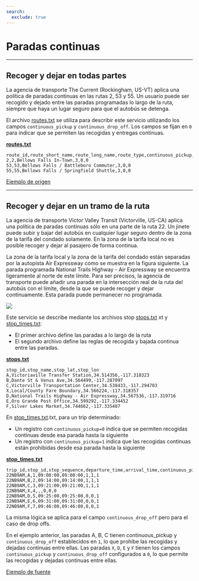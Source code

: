 ```yaml
---
search:
  exclude: true
---
```


# Paradas continuas

<hr/>

## Recoger y dejar en todas partes

La agencia de transporte The Current (Rockingham, US-VT) aplica una política de paradas continuas en las rutas 2, 53 y 55. Un usuario puede ser recogido y dejado entre las paradas programadas lo largo de la ruta, siempre que haya un lugar seguro para que el autobús se detenga.

El archivo [routes.txt](../../reference/#routestxt) se utiliza para describir este servicio utilizando los campos `continuous_pickup` y `continuous_drop_off`. Los campos se fijan en `0` para indicar que se permiten las recogidas y entregas continuas.

[**routes.txt**](../../reference/#routestxt)

    route_id,route_short_name,route_long_name,route_type,continuous_pickup,continuous_drop_off
    2,2,Bellows Falls In-Town,3,0,0
    53,53,Bellows Falls / Battleboro Commuter,3,0,0
    55,55,Bellows Falls / Springfield Shuttle,3,0,0

[Ejemplo de origen](https://crtransit.org/bus-schedules/)

<hr/>

## Recoger y dejar en un tramo de la ruta

La agencia de transporte Victor Valley Transit (Victorville, US-CA) aplica una política de paradas continuas sólo en una parte de la ruta 22. Un jinete puede subir y bajar del autobús en cualquier lugar seguro dentro de la zona de la tarifa del condado solamente. En la zona de la tarifa local no es posible recoger y dejar al pasajero de forma continua.

La zona de la tarifa local y la zona de la tarifa del condado están separadas por la autopista Air Expressway como se muestra en la figura siguiente. La parada programada National Trails Highway - Air Expressway se encuentra ligeramente al norte de este límite. Para ser precisos, la agencia de transporte puede añadir una parada en la intersección real de la ruta del autobús con el límite, desde la que se puede recoger y dejar continuamente. Esta parada puede permanecer no programada.

![](../../assets/victor-valley-transit.svg)

Este servicio se describe mediante los archivos stop [stops.txt](../../reference/#stopstxt) xt y [stop_times.txt](../../reference/#stoptimestxt):

- El primer archivo define las paradas a lo largo de la ruta
- El segundo archivo define las reglas de recogida y bajada continua entre las paradas.

[**stops.txt**](../../reference/#stopstxt)

    stop_id,stop_name,stop_lat,stop_lon
    A,Victoriaville Transfer Station,34.514356,-117.318323
    B,Dante St & Venus Ave,34.564499,-117.287097
    C,Victorville Transportation Center,34.538433,-117.294703
    X,Local/County Fare Boundary,34.566224,-117.318357
    D,National Trails Highway - Air Expressway,34.567536,-117.319716
    E,Oro Grande Post Office,34.599292,-117.334452
    F,Silver Lakes Market,34.744662,-117.335407

En [stop_times.txt](../../reference/#stoptimestxt).txt, para un trip determinado:

- Un registro con `continuous_pickup=0` indica que se permiten recogidas continuas desde esa parada hasta la siguiente
- Un registro con `continuous_pickup=1` indica que las recogidas continuas están prohibidas desde esa parada hasta la siguiente

[**stop_times.txt**](../../reference/#stoptimestxt)

    trip_id,stop_id,stop_sequence,departure_time,arrival_time,continuous_pickup,continuous_drop_off,timepoint
    22NB9AM,A,1,09:00:00,09:00:00,1,1,1
    22NB9AM,B,2,09:14:00,09:14:00,1,1,1
    22NB9AM,C,3,09:21:00,09:21:00,1,1,1
    22NB9AM,X,4,,,0,0,0
    22NB9AM,D,5,09:25:00,09:25:00,0,0,1
    22NB9AM,E,6,09:31:00,09:31:00,0,0,1
    22NB9AM,F,7,09:46:00,09:46:00,0,0,1

La misma lógica se aplica para el campo `continuous_drop_off` pero para el caso de drop offs.

En el ejemplo anterior, las paradas A, B, C tienen continuous_pickup y `continuous_drop_off` establecidos en `1`, lo que prohíbe las recogidas y dejadas continuas entre ellas. Las paradas `X`, `D`, `E` y `F` tienen los campos `continuous_pickup` y `continuous_drop_off` configurados a `0`, lo que permite las recogidas y dejadas continuas entre ellas.

[Ejemplo de fuente](https://vvta.org/routes/route-22/)
